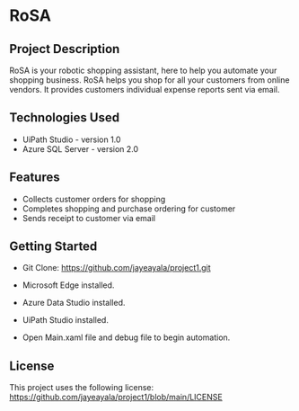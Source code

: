 # RoSA

## Project Description

RoSA is your robotic shopping assistant, here to help you automate your shopping business. RoSA helps you shop for all your customers from online vendors. It provides customers individual expense reports sent via email.

## Technologies Used

* UiPath Studio - version 1.0
* Azure SQL Server - version 2.0

## Features

* Collects customer orders for shopping
* Completes shopping and purchase ordering for customer
* Sends receipt to customer via email

## Getting Started
   
* Git Clone: https://github.com/jayeayala/project1.git

* Microsoft Edge installed.
* Azure Data Studio installed.
* UiPath Studio installed.
* Open Main.xaml file and debug file to begin automation.

## License

This project uses the following license: https://github.com/jayeayala/project1/blob/main/LICENSE
